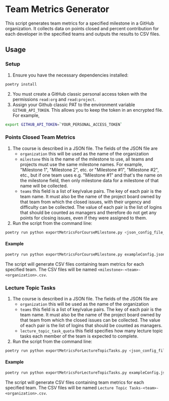 # Team Metrics Generator

This script generates team metrics for a specified milestone in a GitHub organization. It collects data on points closed and percent contribution for each developer in the specified teams and outputs the results to CSV files.

## Usage

### Setup

1. Ensure you have the necessary dependencies installed:

```bash
poetry install
```

2. You must create a GitHub classic personal access token with the permissions `read:org`
   and `read:project`.
3. Assign your Github classic PAT to the environment variable `GITHUB_API_TOKEN`. This
   allows you to keep the token in an encrypted file.  For example,

```bash
export GITHUB_API_TOKEN=`YOUR_PERSONAL_ACCESS_TOKEN`
```

### Points Closed Team Metrics

1. The course is described in a JSON file. The fields of the JSON file are
   - `organization` this will be used as the name of the organization
   - `milestone` this is the name of the milestone to use, all teams and projects must use
     the same milestone names. For example, "Milestone 1", "Milestone 2", etc. or
     "Milestone #1", "Milestone #2", etc., but if one team uses e.g. "Milestone #1" and
     that's the name on the milestone field, then only milestone data for a milestone of
     that name will be collected.
   - `teams` this field is a list of key/value pairs. The key of each pair is the team
     name. It must also be the name of the project board owned by that team from which the
     closed issues, with their urgency and difficulty can be collected. The value of each
     pair is the list of logins that should be counted as managers and therefore do not
     get any points for closing issues, even if they were assigned to them.
2. Run the script from the command line:

```bash
poetry run python exportMetricsForCourseMilestone.py <json_config_file_path>
```

#### Example

```bash
poetry run python exportMetricsForCourseMilestone.py exampleConfig.json
```

The script will generate CSV files containing team metrics for each specified team. The CSV files will be named `<milestone>-<team>-<organization>.csv`.

### Lecture Topic Tasks

1. The course is described in a JSON file. The fields of the JSON file are
   - `organization` this will be used as the name of the organization
   - `teams` this field is a list of key/value pairs. The key of each pair is the team
     name. It must also be the name of the project board owned by that team from which the
     closed issues can be collected. The value of each
     pair is the list of logins that should be counted as managers.
   - `lecture_topic_task_quota` this field specifies how many lecture topic tasks each member of the team is expected to complete.
2. Run the script from the command line:

```bash
poetry run python exportMetricsForLectureTopicTasks.py <json_config_file_path>
```

#### Example

```bash
poetry run python exportMetricsForLectureTopicTasks.py exampleConfig.json
```

The script will generate CSV files containing team metrics for each specified team. The CSV files will be named `Lecture Topic Tasks-<team>-<organization>.csv`.
